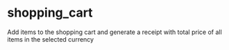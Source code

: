 # shopping_cart
Add items to the shopping cart and generate a receipt with total price of all items in the selected currency
